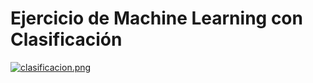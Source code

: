 # Ejercicio de Machine Learning con Clasificación

[![clasificacion.png](https://i.postimg.cc/QxjNpbyF/clasificacion.png)](https://postimg.cc/Cd6V0jY0)
